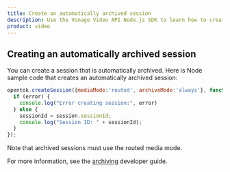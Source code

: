 ```yaml
---
title: Create an automatically archived session
description: Use the Vonage Video API Node.js SDK to learn how to create a session. Sessions allow participants to use audio, video, and messaging functionality in your application.
product: video
---
```


## Creating an automatically archived session

You can create a session that is automatically archived. Here is Node sample code that creates an automatically archived session:

```js
opentok.createSession({mediaMode:'routed', archiveMode:'always'}, function(err, session) {
  if (error) {
    console.log("Error creating session:", error)
  } else {
    sessionId = session.sessionId;
    console.log("Session ID: " + sessionId);
  }
});
```

Note that archived sessions must use the routed media mode.

For more information, see the [archiving](/video/guides/archiving) developer guide.
